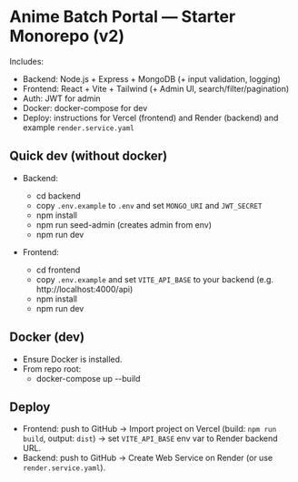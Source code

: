 # Anime Batch Portal — Starter Monorepo (v2)

Includes:
- Backend: Node.js + Express + MongoDB (+ input validation, logging)
- Frontend: React + Vite + Tailwind (+ Admin UI, search/filter/pagination)
- Auth: JWT for admin
- Docker: docker-compose for dev
- Deploy: instructions for Vercel (frontend) and Render (backend) and example `render.service.yaml`

## Quick dev (without docker)
- Backend:
  - cd backend
  - copy `.env.example` to `.env` and set `MONGO_URI` and `JWT_SECRET`
  - npm install
  - npm run seed-admin (creates admin from env)
  - npm run dev

- Frontend:
  - cd frontend
  - copy `.env.example` and set `VITE_API_BASE` to your backend (e.g. http://localhost:4000/api)
  - npm install
  - npm run dev

## Docker (dev)
- Ensure Docker is installed.
- From repo root:
  - docker-compose up --build

## Deploy
- Frontend: push to GitHub → Import project on Vercel (build: `npm run build`, output: `dist`) → set `VITE_API_BASE` env var to Render backend URL.
- Backend: push to GitHub → Create Web Service on Render (or use `render.service.yaml`).

